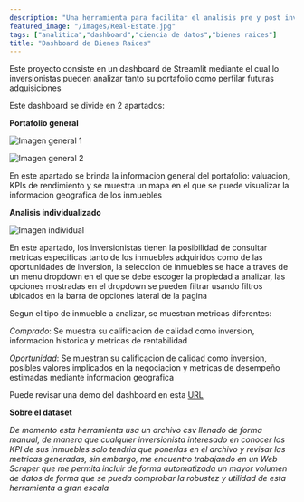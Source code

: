 ```yaml
---
description: "Una herramienta para facilitar el analisis pre y post inversion"
featured_image: "/images/Real-Estate.jpg"
tags: ["analitica","dashboard","ciencia de datos","bienes raices"]
title: "Dashboard de Bienes Raices"
---
```


Este proyecto consiste en un dashboard de Streamlit mediante el cual lo inversionistas pueden analizar tanto su portafolio como perfilar futuras adquisiciones

Este dashboard se divide en 2 apartados:

**Portafolio general**

![Imagen general 1](/images/Real-Estate-General1.jpeg)

![Imagen general 2](/images/Real-Estate-General2.jpeg)

En este apartado se brinda la informacion general del portafolio: valuacion, KPIs de rendimiento y se muestra un mapa en el que se puede visualizar la informacion geografica de los inmuebles

**Analisis individualizado**

![Imagen individual](/images/Real-Estate-Individual.jpeg)

En este apartado, los inversionistas tienen la posibilidad de consultar metricas especificas tanto de los inmuebles adquiridos como de las oportunidades de inversion, la seleccion de inmuebles se hace a traves de un menu dropdown en el que se debe escoger la propiedad a analizar, las opciones mostradas en el dropdown se pueden filtrar usando filtros ubicados en la barra de opciones lateral de la pagina

Segun el tipo de inmueble a analizar, se muestran metricas diferentes:

*Comprado*: Se muestra su calificacion de calidad como inversion, informacion historica y metricas de rentabilidad

*Oportunidad*: Se muestran su calificacion de calidad como inversion, posibles valores implicados en la negociacion y metricas de desempeño estimadas mediante informacion geografica

Puede revisar una demo del dashboard en esta [URL](https://thetecj-realestatedashboard-main-ktz5fv.streamlit.app/)

**Sobre el dataset**

 *De momento esta herramienta usa un archivo csv llenado de forma manual, de manera que cualquier inversionista interesado en conocer los KPI de sus  inmuebles solo tendria que ponerlas en el archivo y revisar las metricas generadas, sin embargo, me encuentro trabajando en un Web Scraper que me permita incluir de forma automatizada un mayor volumen de datos de forma que se pueda comprobar la robustez y utilidad de esta herramienta a gran escala*